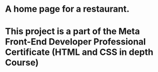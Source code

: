 # A home page for a restaurant.

# This project is a part of the Meta Front-End Developer Professional Certificate (HTML and CSS in depth Course)
